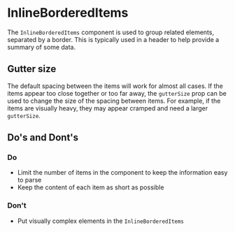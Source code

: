# InlineBorderedItems

The `InlineBorderedItems` component is used to group related elements, separated by a border. This is typically used in a header to help provide a summary of some data.

## Gutter size

The default spacing between the items will work for almost all cases. If the items appear too close together or too far away, the `gutterSize` prop can be used to change the size of the spacing between items. For example, if the items are visually heavy, they may appear cramped and need a larger `gutterSize`.

## Do's and Dont's

### Do

- Limit the number of items in the component to keep the information easy to parse
- Keep the content of each item as short as possible

### Don't

- Put visually complex elements in the `InlineBorderedItems`
